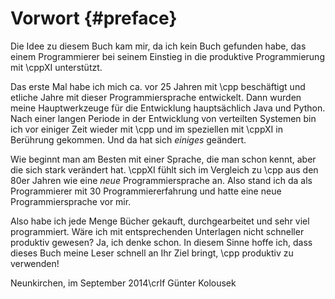 
# Vorwort {#preface}
Die Idee zu diesem Buch kam mir, da ich kein Buch gefunden habe, das einem
Programmierer bei seinem Einstieg in die produktive Programmierung mit \cppXI
unterstützt.

Das erste Mal habe ich mich ca. vor 25 Jahren mit \cpp beschäftigt und
etliche Jahre mit dieser Programmiersprache entwickelt.  Dann wurden meine
Hauptwerkzeuge für die Entwicklung hauptsächlich Java und Python. Nach
einer langen Periode in der Entwicklung von verteilten Systemen bin
ich vor einiger Zeit wieder mit \cpp und im speziellen mit \cppXI
in Berührung gekommen. Und da hat sich *einiges* geändert.

Wie beginnt man am Besten mit einer Sprache, die man schon kennt, aber die sich
stark verändert hat. \cppXI fühlt sich im Vergleich zu \cpp aus den 80er Jahren
wie eine *neue* Programmiersprache an. Also stand ich da als Programmierer mit
30 Programmiererfahrung und hatte eine neue Programmiersprache vor mir.

Also habe ich jede Menge Bücher gekauft, durchgearbeitet und sehr viel
programmiert. Wäre ich mit entsprechenden Unterlagen nicht schneller produktiv
gewesen? Ja, ich denke schon. In diesem Sinne hoffe ich, dass dieses Buch meine
Leser schnell an Ihr Ziel bringt, \cpp produktiv zu verwenden!

Neunkirchen, im September 2014\crlf
Günter Kolousek
